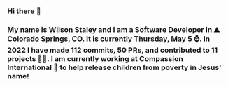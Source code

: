 ### Hi there 👋

### My name is Wilson Staley and I am a Software Developer in ⛰ Colorado Springs, CO.  It is currently Thursday, May 5 ⌚. In 2022 I have made 112 commits, 50 PRs, and contributed to 11 projects 👨‍💻. I am currently working at Compassion International 🏢 to help release children from poverty in Jesus' name!